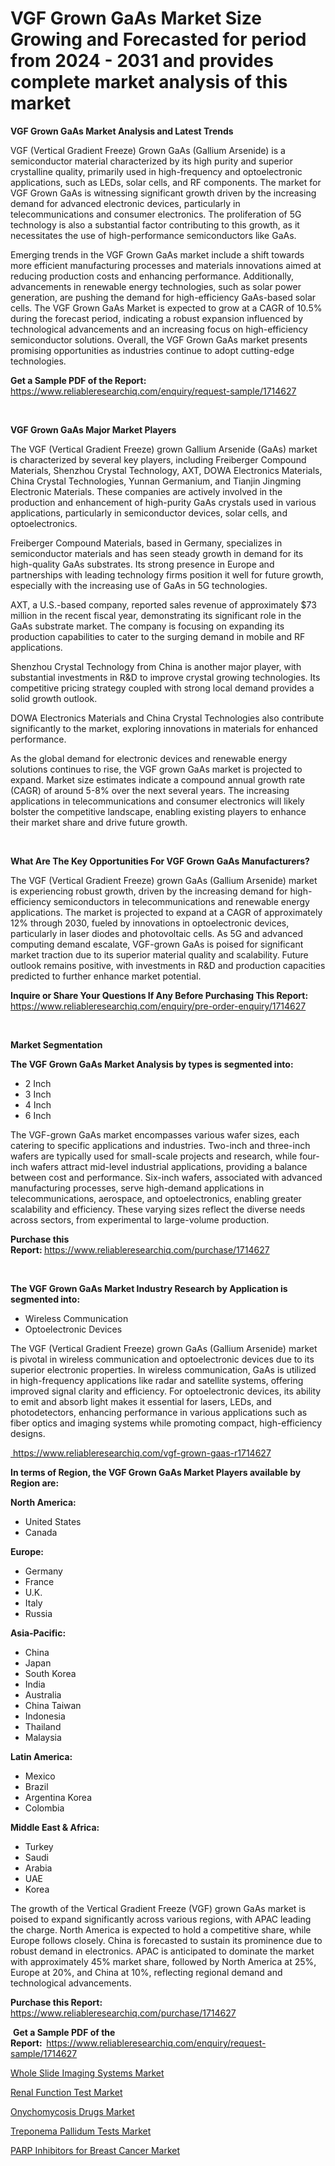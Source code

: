 <p><h1>VGF Grown GaAs Market Size Growing and Forecasted for period from 2024 - 2031 and provides complete market analysis of this market</h1></p><p><strong>VGF Grown GaAs Market Analysis and Latest Trends</strong></p>
<p><p>VGF (Vertical Gradient Freeze) Grown GaAs (Gallium Arsenide) is a semiconductor material characterized by its high purity and superior crystalline quality, primarily used in high-frequency and optoelectronic applications, such as LEDs, solar cells, and RF components. The market for VGF Grown GaAs is witnessing significant growth driven by the increasing demand for advanced electronic devices, particularly in telecommunications and consumer electronics. The proliferation of 5G technology is also a substantial factor contributing to this growth, as it necessitates the use of high-performance semiconductors like GaAs.</p><p>Emerging trends in the VGF Grown GaAs market include a shift towards more efficient manufacturing processes and materials innovations aimed at reducing production costs and enhancing performance. Additionally, advancements in renewable energy technologies, such as solar power generation, are pushing the demand for high-efficiency GaAs-based solar cells. The VGF Grown GaAs Market is expected to grow at a CAGR of 10.5% during the forecast period, indicating a robust expansion influenced by technological advancements and an increasing focus on high-efficiency semiconductor solutions. Overall, the VGF Grown GaAs market presents promising opportunities as industries continue to adopt cutting-edge technologies.</p></p>
<p><strong>Get a Sample PDF of the Report:&nbsp;</strong> <a href="https://www.reliableresearchiq.com/enquiry/request-sample/1714627?utm_campaign=1608&utm_medium=2&utm_source=Github&utm_content=ia&utm_term=22102024&utm_id=vgf-grown-gaas">https://www.reliableresearchiq.com/enquiry/request-sample/1714627</a></p>
<p>&nbsp;</p>
<p><strong>VGF Grown GaAs Major Market Players</strong></p>
<p><p>The VGF (Vertical Gradient Freeze) grown Gallium Arsenide (GaAs) market is characterized by several key players, including Freiberger Compound Materials, Shenzhou Crystal Technology, AXT, DOWA Electronics Materials, China Crystal Technologies, Yunnan Germanium, and Tianjin Jingming Electronic Materials. These companies are actively involved in the production and enhancement of high-purity GaAs crystals used in various applications, particularly in semiconductor devices, solar cells, and optoelectronics.</p><p>Freiberger Compound Materials, based in Germany, specializes in semiconductor materials and has seen steady growth in demand for its high-quality GaAs substrates. Its strong presence in Europe and partnerships with leading technology firms position it well for future growth, especially with the increasing use of GaAs in 5G technologies.</p><p>AXT, a U.S.-based company, reported sales revenue of approximately $73 million in the recent fiscal year, demonstrating its significant role in the GaAs substrate market. The company is focusing on expanding its production capabilities to cater to the surging demand in mobile and RF applications.</p><p>Shenzhou Crystal Technology from China is another major player, with substantial investments in R&D to improve crystal growing technologies. Its competitive pricing strategy coupled with strong local demand provides a solid growth outlook.</p><p>DOWA Electronics Materials and China Crystal Technologies also contribute significantly to the market, exploring innovations in materials for enhanced performance.</p><p>As the global demand for electronic devices and renewable energy solutions continues to rise, the VGF grown GaAs market is projected to expand. Market size estimates indicate a compound annual growth rate (CAGR) of around 5-8% over the next several years. The increasing applications in telecommunications and consumer electronics will likely bolster the competitive landscape, enabling existing players to enhance their market share and drive future growth.</p></p>
<p>&nbsp;</p>
<p><strong>What Are The Key Opportunities For VGF Grown GaAs Manufacturers?</strong></p>
<p><p>The VGF (Vertical Gradient Freeze) grown GaAs (Gallium Arsenide) market is experiencing robust growth, driven by the increasing demand for high-efficiency semiconductors in telecommunications and renewable energy applications. The market is projected to expand at a CAGR of approximately 12% through 2030, fueled by innovations in optoelectronic devices, particularly in laser diodes and photovoltaic cells. As 5G and advanced computing demand escalate, VGF-grown GaAs is poised for significant market traction due to its superior material quality and scalability. Future outlook remains positive, with investments in R&D and production capacities predicted to further enhance market potential.</p></p>
<p><strong>Inquire or Share Your Questions If Any Before Purchasing This Report:</strong> <a href="https://www.reliableresearchiq.com/enquiry/pre-order-enquiry/1714627?utm_campaign=1608&utm_medium=2&utm_source=Github&utm_content=ia&utm_term=22102024&utm_id=vgf-grown-gaas">https://www.reliableresearchiq.com/enquiry/pre-order-enquiry/1714627</a></p>
<p>&nbsp;</p>
<p><strong>Market Segmentation</strong></p>
<p><strong>The VGF Grown GaAs Market Analysis by types is segmented into:</strong></p>
<p><ul><li>2 Inch</li><li>3 Inch</li><li>4 Inch</li><li>6 Inch</li></ul></p>
<p><p>The VGF-grown GaAs market encompasses various wafer sizes, each catering to specific applications and industries. Two-inch and three-inch wafers are typically used for small-scale projects and research, while four-inch wafers attract mid-level industrial applications, providing a balance between cost and performance. Six-inch wafers, associated with advanced manufacturing processes, serve high-demand applications in telecommunications, aerospace, and optoelectronics, enabling greater scalability and efficiency. These varying sizes reflect the diverse needs across sectors, from experimental to large-volume production.</p></p>
<p><strong>Purchase this Report:&nbsp;</strong><a href="https://www.reliableresearchiq.com/purchase/1714627?utm_campaign=1608&utm_medium=2&utm_source=Github&utm_content=ia&utm_term=22102024&utm_id=vgf-grown-gaas">https://www.reliableresearchiq.com/purchase/1714627</a></p>
<p>&nbsp;</p>
<p><strong>The VGF Grown GaAs Market Industry Research by Application is segmented into:</strong></p>
<p><ul><li>Wireless Communication</li><li>Optoelectronic Devices</li></ul></p>
<p><p>The VGF (Vertical Gradient Freeze) grown GaAs (Gallium Arsenide) market is pivotal in wireless communication and optoelectronic devices due to its superior electronic properties. In wireless communication, GaAs is utilized in high-frequency applications like radar and satellite systems, offering improved signal clarity and efficiency. For optoelectronic devices, its ability to emit and absorb light makes it essential for lasers, LEDs, and photodetectors, enhancing performance in various applications such as fiber optics and imaging systems while promoting compact, high-efficiency designs.</p></p>
<p><a href="https://www.reliableresearchiq.com/vgf-grown-gaas-r1714627?utm_campaign=1608&utm_medium=2&utm_source=Github&utm_content=ia&utm_term=22102024&utm_id=vgf-grown-gaas">&nbsp;https://www.reliableresearchiq.com/vgf-grown-gaas-r1714627</a></p>
<p><strong>In terms of Region, the VGF Grown GaAs Market Players available by Region are:</strong></p>
<p>
    <p> <strong> North America: </strong>
        <ul>
            <li>United States</li>
            <li>Canada</li>
        </ul>
        </p> 
    <p> <strong> Europe: </strong>
        <ul>
            <li>Germany</li>
            <li>France</li>
            <li>U.K.</li>
            <li>Italy</li>
            <li>Russia</li>
        </ul>
        </p> 
    <p> <strong> Asia-Pacific: </strong>
        <ul>
            <li>China</li>
            <li>Japan</li>
            <li>South Korea</li>
            <li>India</li>
            <li>Australia</li>
            <li>China Taiwan</li>
            <li>Indonesia</li>
            <li>Thailand</li>
            <li>Malaysia</li>
        </ul>
        </p> 
    <p> <strong> Latin America: </strong>
        <ul>
            <li>Mexico</li>
            <li>Brazil</li>
            <li>Argentina Korea</li>
            <li>Colombia</li>
        </ul>
        </p> 
    <p> <strong> Middle East & Africa: </strong>
        <ul>
            <li>Turkey</li>
            <li>Saudi</li>
            <li>Arabia</li>
            <li>UAE</li>
            <li>Korea</li>
        </ul>
    </p>
    </p>
<p><p>The growth of the Vertical Gradient Freeze (VGF) grown GaAs market is poised to expand significantly across various regions, with APAC leading the charge. North America is expected to hold a competitive share, while Europe follows closely. China is forecasted to sustain its prominence due to robust demand in electronics. APAC is anticipated to dominate the market with approximately 45% market share, followed by North America at 25%, Europe at 20%, and China at 10%, reflecting regional demand and technological advancements.</p></p>
<p><strong>Purchase this Report: </strong><a href="https://www.reliableresearchiq.com/purchase/1714627?utm_campaign=1608&utm_medium=2&utm_source=Github&utm_content=ia&utm_term=22102024&utm_id=vgf-grown-gaas">https://www.reliableresearchiq.com/purchase/1714627</a></p>
<p>&nbsp;<strong>Get a Sample PDF of the Report:&nbsp;&nbsp;</strong><a href="https://www.reliableresearchiq.com/enquiry/request-sample/1714627?utm_campaign=1608&utm_medium=2&utm_source=Github&utm_content=ia&utm_term=22102024&utm_id=vgf-grown-gaas">https://www.reliableresearchiq.com/enquiry/request-sample/1714627</a></p>
<p><strong></strong></p>
<p><p><a href="https://www.linkedin.com/pulse/whole-slide-imaging-systems-market-research-report-2024--eq6lc?utm_campaign=1608&utm_medium=2&utm_source=Github&utm_content=ia&utm_term=22102024&utm_id=vgf-grown-gaas">Whole Slide Imaging Systems Market</a></p><p><a href="https://www.linkedin.com/pulse/renal-function-test-market-shifts-strategic-analysis-2024-2031-zownc?utm_campaign=1608&utm_medium=2&utm_source=Github&utm_content=ia&utm_term=22102024&utm_id=vgf-grown-gaas">Renal Function Test Market</a></p><p><a href="https://www.linkedin.com/pulse/competitive-intelligence-onychomycosis-drugs-market-key-players-uf4nc?utm_campaign=1608&utm_medium=2&utm_source=Github&utm_content=ia&utm_term=22102024&utm_id=vgf-grown-gaas">Onychomycosis Drugs Market</a></p><p><a href="https://www.linkedin.com/pulse/treponema-pallidum-tests-market-outlook-complete-industry-vckmc?utm_campaign=1608&utm_medium=2&utm_source=Github&utm_content=ia&utm_term=22102024&utm_id=vgf-grown-gaas">Treponema Pallidum Tests Market</a></p><p><a href="https://www.linkedin.com/pulse/parp-inhibitors-breast-cancer-market-outlook-forecast-from-2024-cg6xc?utm_campaign=1608&utm_medium=2&utm_source=Github&utm_content=ia&utm_term=22102024&utm_id=vgf-grown-gaas">PARP Inhibitors for Breast Cancer Market</a></p></p>